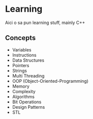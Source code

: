 # Learning
Aici o sa pun learning stuff, mainly C++

## Concepts

- Variables
- Instructions
- Data Structures
- Pointers
- Strings
- Multi Threading
- OOP (Object-Oriented-Programming)
- Memory
- Complexity
- Algorithms
- Bit Operations
- Design Patterns
- STL
